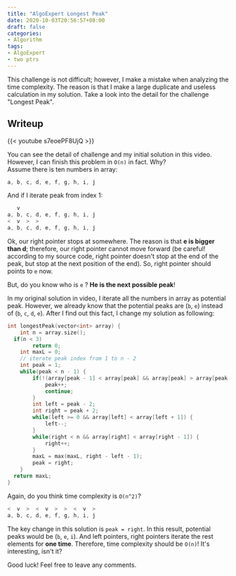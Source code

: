 ```yaml
---
title: "AlgoExpert Longest Peak"
date: 2020-10-03T20:56:57+08:00
draft: false
categories:
- Algorithm
tags:
- AlgoExpert
- two ptrs
---
```


This challenge is not difficult; however, I make a mistake when analyzing the time complexity. The reason is that I make a large duplicate and useless calculation in my solution. Take a look into the detail for the challenge "Longest Peak".

## Writeup
{{< youtube s7eoePF8UjQ >}}  

You can see the detail of challenge and my initial solution in this video. However, I can finish this problem in `O(n)` in fact. Why?  
Assume there is ten numbers in array:  
```cpp
a, b, c, d, e, f, g, h, i, j
```
And if I iterate peak from index 1:  
```cpp
   v
a, b, c, d, e, f, g, h, i, j
<  v  >  >
a, b, c, d, e, f, g, h, i, j
```
Ok, our right pointer stops at somewhere. The reason is that **e is bigger than d**; therefore, our right pointer cannot move forward (be careful! according to my source code, right pointer doesn't stop at the end of the peak, but stop at the next position of the end). So, right pointer should points to `e` now.  

But, do you know who is `e` ? **He is the next possible peak**!  

In my original solution in video, I iterate all the numbers in array as potential peak. However, we already know that the potential peaks are (`b`, `e`) instead of (`b`, `c`, `d`, `e`). After I find out this fact, I change my solution as following:  
```cpp
int longestPeak(vector<int> array) {
	int n = array.size();
  if(n < 3)
		return 0;
	int maxL = 0;
	// iterate peak index from 1 to n - 2
	int peak = 1;
	while(peak < n - 1) {
		if(!(array[peak - 1] < array[peak] && array[peak] > array[peak + 1])) {
			peak++;
			continue;
		}
		int left = peak - 2;
		int right = peak + 2;
		while(left >= 0 && array[left] < array[left + 1]) {
			left--;
		}
		while(right < n && array[right] < array[right - 1]) {
			right++;
		}
		maxL = max(maxL, right - left - 1);
		peak = right;
	}
  return maxL;
}
```
Again, do you think time complexity is `O(n^2)`?  
```cpp
<  v  >  <  v  >  >  <  v  >
a, b, c, d, e, f, g, h, i, j
```
The key change in this solution is `peak = right`. In this result, potential peaks would be (`b`, `e`, `i`). And left pointers, right pointers iterate the rest elements for **one time**. Therefore, time complexity should be `O(n)`! It's interesting, isn't it?  

Good luck! Feel free to leave any comments.